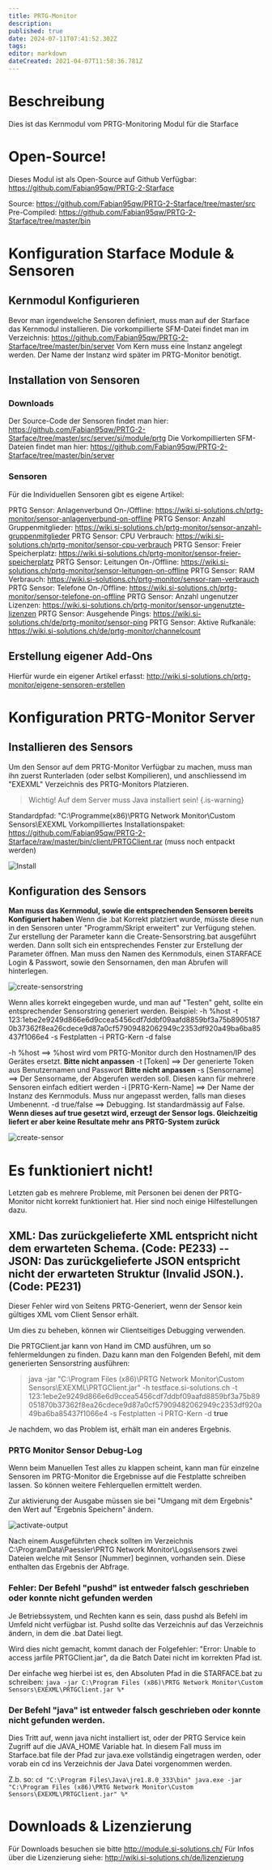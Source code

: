 ```yaml
---
title: PRTG-Monitor
description: 
published: true
date: 2024-07-11T07:41:52.302Z
tags: 
editor: markdown
dateCreated: 2021-04-07T11:58:36.781Z
---
```


# Beschreibung
Dies ist das Kernmodul vom PRTG-Monitoring Modul für die Starface
# Open-Source!
Dieses Modul ist als Open-Source auf Github Verfügbar: https://github.com/Fabian95qw/PRTG-2-Starface

Source: https://github.com/Fabian95qw/PRTG-2-Starface/tree/master/src
Pre-Compiled: https://github.com/Fabian95qw/PRTG-2-Starface/tree/master/bin

# Konfiguration Starface Module & Sensoren
## Kernmodul Konfigurieren
Bevor man irgendwelche Sensoren definiert, muss man auf der Starface das Kernmodul installieren.
Die vorkompillierte SFM-Datei findet man im Verzeichnis: https://github.com/Fabian95qw/PRTG-2-Starface/tree/master/bin/server
Vom Kern muss eine Instanz angelegt werden. Der Name der Instanz wird später im PRTG-Monitor benötigt.

## Installation von Sensoren
### Downloads

Der Source-Code der Sensoren findet man hier: https://github.com/Fabian95qw/PRTG-2-Starface/tree/master/src/server/si/module/prtg
Die Vorkompillierten SFM-Dateien findet man hier: https://github.com/Fabian95qw/PRTG-2-Starface/tree/master/bin/server
 
### Sensoren
Für die Individuellen Sensoren gibt es eigene Artikel:

PRTG Sensor: Anlagenverbund On-/Offline: https://wiki.si-solutions.ch/prtg-monitor/sensor-anlagenverbund-on-offline
PRTG Sensor: Anzahl Gruppenmitglieder: https://wiki.si-solutions.ch/prtg-monitor/sensor-anzahl-gruppenmitglieder
PRTG Sensor: CPU Verbrauch: https://wiki.si-solutions.ch/prtg-monitor/sensor-cpu-verbrauch
PRTG Sensor: Freier Speicherplatz: https://wiki.si-solutions.ch/prtg-monitor/sensor-freier-speicherplatz
PRTG Sensor: Leitungen On-/Offline: https://wiki.si-solutions.ch/prtg-monitor/sensor-leitungen-on-offline
PRTG Sensor: RAM Verbrauch: https://wiki.si-solutions.ch/prtg-monitor/sensor-ram-verbrauch
PRTG Sensor: Telefone On-/Offline: https://wiki.si-solutions.ch/prtg-monitor/sensor-telefone-on-offline
PRTG Sensor: Anzahl ungenutzer Lizenzen: https://wiki.si-solutions.ch/prtg-monitor/sensor-ungenutzte-lizenzen
PRTG Sensor: Ausgehende Pings: https://wiki.si-solutions.ch/de/prtg-monitor/sensor-ping
PRTG Sensor: Aktive Rufkanäle: https://wiki.si-solutions.ch/de/prtg-monitor/channelcount

## Erstellung eigener Add-Ons
Hierfür wurde ein eigener Artikel erfasst: http://wiki.si-solutions.ch/prtg-monitor/eigene-sensoren-erstellen
# Konfiguration PRTG-Monitor Server
## Installieren des Sensors
Um den Sensor auf dem PRTG-Monitor Verfügbar zu machen, muss man ihn zuerst Runterladen (oder selbst Kompilieren), und anschliessend im "EXEXML" Verzeichnis des PRTG-Monitors Platzieren.

> Wichtig! Auf dem Server muss Java installiert sein!
{.is-warning}


Standardpfad: "C:\Programme(x86)\PRTG Network Monitor\Custom Sensors\EXEXML
Vorkompilliertes Installationspaket: https://github.com/Fabian95qw/PRTG-2-Starface/raw/master/bin/client/PRTGClient.rar (muss noch entpackt werden)

![Install](/uploads/prtg/install.png "Install")

## Konfiguration des Sensors
**Man muss das Kernmodul, sowie die entsprechenden Sensoren bereits Konfiguriert haben**
Wenn die .bat Korrekt platziert wurde, müsste diese nun in den Sensoren unter "Programm/Skript erweitert" zur Verfügung stehen.
Zur erstellung der Parameter kann die Create-Sensorstring.bat ausgeführt werden.
Dann sollt sich ein entsprechendes Fenster zur Erstellung der Parameter öffnen.
Man muss den Namen des Kernmoduls, einen STARFACE Login & Passwort, sowie den Sensornamen, den man Abrufen will hinterlegen.

![create-sensorstring](/uploads/prtg/create-sensorstring.png "create-sensorstring")

Wenn alles korrekt eingegeben wurde, und man auf "Testen" geht, sollte ein entsprechender Sensorstring generiert werden.
Beispiel: -h %host -t 123:1ebe2e9249d866e6d9ccea5456cdf7ddbf09aafd8859bf3a75b89051870b37362f8ea26cdece9d87a0cf57909482062949c2353df920a49ba6ba85437f1066e4 -s Festplatten -i PRTG-Kern -d false

-h %host  ==> %host wird vom PRTG-Monitor durch den Hostnamen/IP des Gerätes ersetzt. **Bitte nicht anpassen**
-t [Token]  ==> Der generierte Token aus Benutzernamen und Passwort **Bitte nicht anpassen**
-s [Sensorname] ==> Der Sensorname, der Abgerufen werden soll. Diesen kann für mehrere Sensoren einfach editiert werden
-i [PRTG-Kern-Name] ==> Der Name der Instanz des Kernmoduls. Muss nur angepasst werden, falls man dieses Umbenennt.
-d true/false ==> Debugging. Ist standardmässig auf False. **Wenn dieses auf true gesetzt wird, erzeugt der Sensor logs. Gleichzeitig liefert er aber keine Resultate mehr ans PRTG-System zurück**

![create-sensor](/uploads/prtg/create-sensor.gif "create-sensor")
# Es funktioniert nicht!
Letzten gab es mehrere Probleme, mit Personen bei denen der PRTG-Monitor nicht korrekt funktioniert hat.
Hier sind noch einige Hilfestellungen dazu.

## XML: Das zurückgelieferte XML entspricht nicht dem erwarteten Schema. (Code: PE233) -- JSON: Das zurückgelieferte JSON entspricht nicht der erwarteten Struktur (Invalid JSON.). (Code: PE231)
Dieser Fehler wird von Seitens PRTG-Generiert, wenn der Sensor kein gültiges XML vom Client Sensor erhält.

Um dies zu beheben, können wir Clientseitiges Debugging verwenden.

Die PRTGClient.jar kann von Hand im CMD ausführen, um so fehlermeldungen zu finden.
Dazu kann man den Folgenden Befehl, mit dem generierten Sensorstring ausführen: 

> java -jar "C:\Program Files (x86)\PRTG Network Monitor\Custom Sensors\EXEXML\PRTGClient.jar" -h testface.si-solutions.ch -t 123:1ebe2e9249d866e6d9ccea5456cdf7ddbf09aafd8859bf3a75b89051870b37362f8ea26cdece9d87a0cf57909482062949c2353df920a49ba6ba85437f1066e4 -s Festplatten -i PRTG-Kern -d **true**

Je nachdem, wo das Problem ist, erhält man ein anderes Ergebnis.

### PRTG Monitor Sensor Debug-Log
Wenn beim Manuellen Test alles zu klappen scheint, kann man für einzelne Sensoren im PRTG-Monitor die Ergebnisse auf die Festplatte schreiben lassen. So können weitere Fehlerquellen ermittelt werden.

Zur aktivierung der Ausgabe müssen sie bei "Umgang mit dem Ergebnis" den Wert auf "Ergebnis Speichern" ändern.

![activate-output](/uploads/prtg/activate-output.png "activate-output")

Nach einem Ausgeführten check sollten im Verzeichnis C:\ProgramData\Paessler\PRTG Network Monitor\Logs\sensors zwei Dateien welche mit Sensor \[Nummer\] beginnen, vorhanden sein.
Diese enthalten das Ergebnis der Abfrage.

### Fehler: Der Befehl "pushd" ist entweder falsch geschrieben oder konnte nicht gefunden werden
Je Betriebssystem, und Rechten kann es sein, dass pushd als Befehl im Umfeld nicht verfügbar ist.
Pushd sollte das Verzeichnis auf das Verzeichnis ändern, in dem die .bat Datei liegt.

Wird dies nicht gemacht, kommt danach der Folgefehler: "Error: Unable to access jarfile PRTGClient.jar", da die Batch Datei nicht im korrekten Pfad ist.

Der einfache weg hierbei ist es, den Absoluten Pfad in die STARFACE.bat zu schreiben:
`java -jar C:\Program Files (x86)\PRTG Network Monitor\Custom Sensors\EXEXML\PRTGClient.jar %*`

### Der Befehl "java" ist entweder falsch geschrieben oder konnte nicht gefunden werden.
Dies Tritt auf, wenn java nicht installiert ist, oder der PRTG Service kein Zugriff auf die JAVA_HOME Variable hat.
In diesem Fall muss im Starface.bat file der Pfad zur java.exe vollständig eingetragen werden, oder
vorab ein cd ins Verzeichnis der Java Datei vorgenommen werden.

Z.b. so: 
`cd "C:\Program Files\Java\jre1.8.0_333\bin"
java.exe -jar "C:\Program Files (x86)\PRTG Network Monitor\Custom Sensors\EXEXML\PRTGClient.jar" %*
`
# Downloads & Lizenzierung
Für Downloads besuchen sie bitte http://module.si-solutions.ch/
Für Infos über die Lizenzierung siehe: http://wiki.si-solutions.ch/de/lizenzierung
